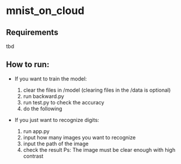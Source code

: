 # mnist_on_cloud


## Requirements
tbd

## How to run:
    
* If you want to train the model:
    1. clear the files in /model (clearing files in the /data is optional)
    2. run backward.py
    3. run test.py to check the accuracy
    4. do the following 
    
* If you just want to recognize digits:
    1. run app.py
    2. input how many images you want to recognize
    3. input the path of the image
    4. check the result
    Ps: The image must be clear enough with high contrast
